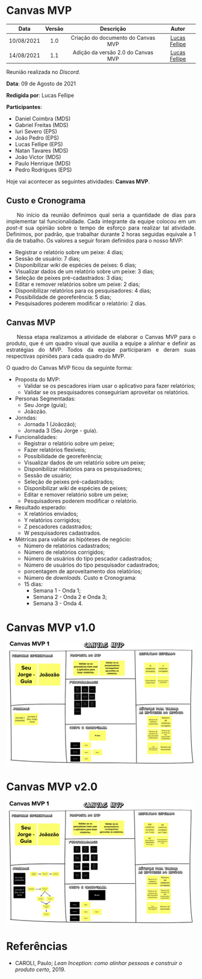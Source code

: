 # Canvas MVP

| Data       | Versão | Descrição            | Autor             |
|:----------:|:------:|:--------------------:|:-----------------:|
| 10/08/2021 | 1.0 | Criação do documento do Canvas MVP  | [Lucas Fellipe](https://github.com/lucasfcm9) |
| 14/08/2021 | 1.1 | Adição da versão 2.0 do Canvas MVP  | [Lucas Fellipe](https://github.com/lucasfcm9) |

Reunião realizada no *Discord*.

**Data**: 09 de Agosto de 2021

**Redigida por**: Lucas Fellipe

**Participantes**:

- Daniel Coimbra (MDS)
- Gabriel Freitas (MDS)
- Iuri Severo (EPS)
- João Pedro (EPS)
- Lucas Fellipe (EPS)
- Natan Tavares (MDS)
- João Victor (MDS)
- Paulo Henrique (MDS)
- Pedro Rodrigues (EPS)

Hoje vai acontecer as seguintes atividades: **Canvas MVP**.

## Custo e Cronograma
<p align="justify"> &emsp;&emsp;No início da reunião definimos qual seria a quantidade de dias para implementar tal funcionalidade. Cada integrante da equipe colocou em um <i>post-it</i> sua opinião sobre o tempo de esforço para realizar tal atividade. Definimos, por padrão, que trabalhar durante 2 horas seguidas equivale a 1 dia de trabalho. Os valores a seguir foram definidos para o nosso MVP:</p>

- Registrar o relatório sobre um peixe: 4 dias;
- Sessão de usuário: 7 dias;
- Disponibilizar *wiki* de espécies de peixes: 6 dias;
- Visualizar dados de um relatório sobre um peixe: 3 dias;
- Seleção de peixes pré-cadastrados: 3 dias;
- Editar e remover relatórios sobre um peixe: 2 dias;
- Disponibilizar relatórios para os pesquisadores: 4 dias;
- Possibilidade de georeferência: 5 dias;
- Pesquisadores poderem modificar o relatório: 2 dias.

## Canvas MVP

<p align="justify"> &emsp;&emsp;Nessa etapa realizamos a atividade de elaborar o Canvas MVP para o produto, que é um quadro visual que auxilia a equipe a alinhar e definir as estratégias do MVP. Todos da equipe participaram e deram suas respectivas opiniões para cada quadro do MVP.</p>

O quadro do Canvas MVP ficou da seguinte forma:
- Proposta do MVP:
  - Validar se os pescadores iriam usar o aplicativo para fazer relatórios;
  - Validar se os pesquisadores conseguiriam aproveitar os relatórios.
- Personas Segmentadas:
  - Seu Jorge (guia);
  - Joãozão.
- Jorndas:
  - Jornada 1 (Joãozão);
  - Jornada 3 (Seu Jorge - guia).
- Funcionalidades:
  - Registrar o relatório sobre um peixe;
  - Fazer relatórios flexíveis;
  - Possibilidade de georeferência;
  - Visualizar dados de um relatório sobre um peixe;
  - Disponibilizar relatórios para os pesquisadores;
  - Sessão de usuário;
  - Seleção de peixes pré-cadastrados;
  - Disponibilizar *wiki* de espécies de peixes;
  - Editar e remover relatório sobre um peixe;
  - Pesquisadores poderem modificar o relatório.
- Resultado esperado:
  - X relatórios enviados;
  - Y relatórios corrigidos;
  - Z pescadores cadastrados;
  - W pesquisadores cadastrados.
- Métricas para validar as hipóteses de negócio:
  - Número de relatórios cadastrados;
  - Número de relatórios corrigidos;
  - Número de usuários do tipo pescador cadastrados;
  - Número de usuários do tipo pesquisador cadastrados;
  - porcentagem de aproveitamento dos relatórios;
  - Número de *downloads*.
Custo e Cronograma:
  - 15 dias:
    - Semana 1 - Onda 1;
    - Semana 2 - Onda 2 e Onda 3;
    - Semana 3 - Onda 4.

# Canvas MVP v1.0
![CanvasMVP1.0](../../Assets/Images/LeanInception/CanvasMVP1.0.png)

# Canvas MVP v2.0
![CanvasMVP1.0](../../Assets/Images/LeanInception/CanvasMVP2.0.png)

# Referências
- CAROLI, Paulo; *Lean Inception: como alinhar pessoas e construir o produto certo*, 2019.